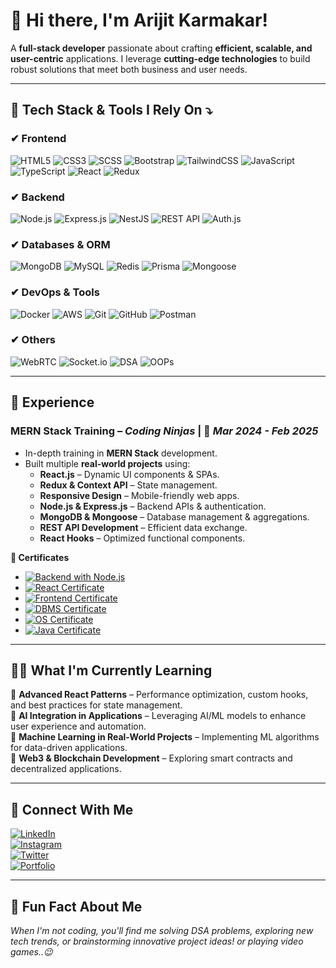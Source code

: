 # **👋 Hi there, I'm Arijit Karmakar!**  

A **full-stack developer** passionate about crafting **efficient, scalable, and user-centric** applications. I leverage **cutting-edge technologies** to build robust solutions that meet both business and user needs.  

---

## 🚀 **Tech Stack & Tools I Rely On** ⤵️  

### ✔ **Frontend**
![HTML5](https://img.shields.io/badge/-HTML5-E34F26?style=flat&logo=html5&logoColor=white) ![CSS3](https://img.shields.io/badge/-CSS3-1572B6?style=flat&logo=css3&logoColor=white) ![SCSS](https://img.shields.io/badge/-SCSS-CC6699?style=flat&logo=sass&logoColor=white) ![Bootstrap](https://img.shields.io/badge/-Bootstrap-563D7C?style=flat&logo=bootstrap&logoColor=white) ![TailwindCSS](https://img.shields.io/badge/-TailwindCSS-38B2AC?style=flat&logo=tailwind-css&logoColor=white) ![JavaScript](https://img.shields.io/badge/-JavaScript-F7DF1E?style=flat&logo=javascript&logoColor=black) ![TypeScript](https://img.shields.io/badge/-TypeScript-007ACC?style=flat&logo=typescript&logoColor=white) ![React](https://img.shields.io/badge/-React-61DAFB?style=flat&logo=react&logoColor=black) ![Redux](https://img.shields.io/badge/-Redux-764ABC?style=flat&logo=redux&logoColor=white)  
### ✔ **Backend**
![Node.js](https://img.shields.io/badge/-Node.js-339933?style=flat&logo=node.js&logoColor=white) ![Express.js](https://img.shields.io/badge/-Express.js-000000?style=flat&logo=express&logoColor=white) ![NestJS](https://img.shields.io/badge/-NestJS-E0234E?style=flat&logo=nestjs&logoColor=white) ![REST API](https://img.shields.io/badge/-REST_API-005571?style=flat&logo=fastapi&logoColor=white) ![Auth.js](https://img.shields.io/badge/-Auth.js-3178C6?style=flat&logo=auth0&logoColor=white)  
### ✔ **Databases & ORM**
![MongoDB](https://img.shields.io/badge/-MongoDB-47A248?style=flat&logo=mongodb&logoColor=white) ![MySQL](https://img.shields.io/badge/-MySQL-4479A1?style=flat&logo=mysql&logoColor=white) ![Redis](https://img.shields.io/badge/-Redis-DC382D?style=flat&logo=redis&logoColor=white) ![Prisma](https://img.shields.io/badge/-Prisma-2D3748?style=flat&logo=prisma&logoColor=white) ![Mongoose](https://img.shields.io/badge/-Mongoose-880000?style=flat&logo=mongoose&logoColor=white)  
### ✔ **DevOps & Tools**  
![Docker](https://img.shields.io/badge/-Docker-2496ED?style=flat&logo=docker&logoColor=white) ![AWS](https://img.shields.io/badge/-AWS-232F3E?style=flat&logo=amazon-aws&logoColor=white) ![Git](https://img.shields.io/badge/-Git-F05032?style=flat&logo=git&logoColor=white) ![GitHub](https://img.shields.io/badge/-GitHub-181717?style=flat&logo=github&logoColor=white) ![Postman](https://img.shields.io/badge/-Postman-FF6C37?style=flat&logo=postman&logoColor=white)  
### ✔ **Others**  
![WebRTC](https://img.shields.io/badge/-WebRTC-333333?style=flat&logo=webrtc&logoColor=white) ![Socket.io](https://img.shields.io/badge/-Socket.io-010101?style=flat&logo=socket.io&logoColor=white) ![DSA](https://img.shields.io/badge/-DSA-FF6F00?style=flat) ![OOPs](https://img.shields.io/badge/-OOPs-8A2BE2?style=flat)  

---

## 💼 **Experience**  

### **MERN Stack Training** – _Coding Ninjas_ | 📅 _Mar 2024 - Feb 2025_  

- In-depth training in **MERN Stack** development.  
- Built multiple **real-world projects** using:  
  - **React.js** – Dynamic UI components & SPAs.  
  - **Redux & Context API** – State management.  
  - **Responsive Design** – Mobile-friendly web apps.  
  - **Node.js & Express.js** – Backend APIs & authentication.  
  - **MongoDB & Mongoose** – Database management & aggregations.  
  - **REST API Development** – Efficient data exchange.  
  - **React Hooks** – Optimized functional components.  

**🔗 Certificates**
- [![Backend with Node.js](https://img.shields.io/badge/-Backend_Using_Node.js-339933?style=flat&logo=node.js&logoColor=white)](https://certificate.codingninjas.com/view/3ce979058c69856d)
- [![React Certificate](https://img.shields.io/badge/-React_Certificate-61DAFB?style=flat&logo=react&logoColor=black)](https://your-react-certificate.com)
- [![Frontend Certificate](https://img.shields.io/badge/-Frontend_Certificate-FF6C37?style=flat&logo=html5&logoColor=white)](https://your-frontend-certificate.com)
- [![DBMS Certificate](https://img.shields.io/badge/-DBMS_Certificate-4479A1?style=flat&logo=mysql&logoColor=white)](https://your-dbms-certificate.com)
- [![OS Certificate](https://img.shields.io/badge/-OS_Certificate-0078D6?style=flat&logo=windows&logoColor=white)](https://your-os-certificate.com)
- [![Java Certificate](https://img.shields.io/badge/-Java_Certificate-007396?style=flat&logo=openjdk&logoColor=white)](https://your-java-certificate.com)


---

## ✍🏻 **What I'm Currently Learning**  

 🔹 **Advanced React Patterns** – Performance optimization, custom hooks, and best practices for state management.  
 🔹 **AI Integration in Applications** – Leveraging AI/ML models to enhance user experience and automation.  
 🔹 **Machine Learning in Real-World Projects** – Implementing ML algorithms for data-driven applications.  
 🔹 **Web3 & Blockchain Development** – Exploring smart contracts and decentralized applications.  

---

## 💬 **Connect With Me**  

[![LinkedIn](https://img.shields.io/badge/-LinkedIn-0077B5?style=flat&logo=linkedin&logoColor=white)](https://www.linkedin.com/in/arijit-karmakar-a121701b6)  
[![Instagram](https://img.shields.io/badge/-Instagram-E4405F?style=flat&logo=instagram&logoColor=white)](https://instagram.com/arijitkarmakar)  
[![Twitter](https://img.shields.io/badge/-Twitter-1DA1F2?style=flat&logo=twitter&logoColor=white)](https://twitter.com/arijitkarmakar)  
[![Portfolio](https://img.shields.io/badge/-Portfolio-4285F4?style=flat&logo=google-chrome&logoColor=white)](https://yourwebsite.com)  

---

## 🎯 **Fun Fact About Me**  

_When I'm not coding, you'll find me solving DSA problems, exploring new tech trends, or brainstorming innovative project ideas! or playing video games..😉_  
